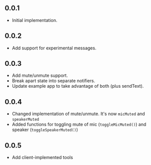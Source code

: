 ## 0.0.1

* Initial implementation.

## 0.0.2

* Add support for experimental messages.

## 0.0.3

* Add mute/unmute support.
* Break apart state into separate notifiers.
* Update example app to take advantage of both (plus sendText).

## 0.0.4

* Changed implementation of mute/unmute. It's now `micMuted` and `speakerMuted`
* Added functions for toggling mute of mic (`toggleMicMuted()`) and speaker (`toggleSpeakerMuted()`)

## 0.0.5

* Add client-implemented tools
